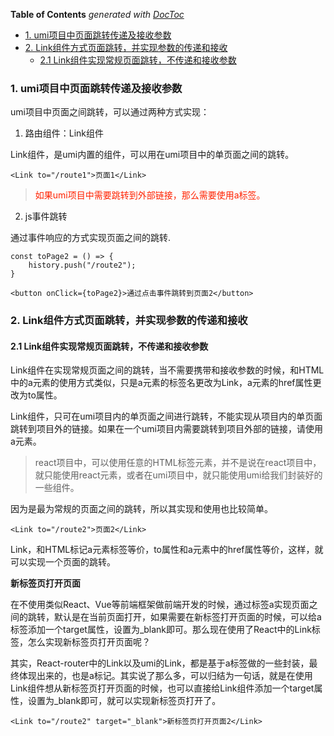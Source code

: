 <!-- START doctoc generated TOC please keep comment here to allow auto update -->
<!-- DON'T EDIT THIS SECTION, INSTEAD RE-RUN doctoc TO UPDATE -->
**Table of Contents**  *generated with [DocToc](https://github.com/thlorenz/doctoc)*

- [1. umi项目中页面跳转传递及接收参数](#1-umi%E9%A1%B9%E7%9B%AE%E4%B8%AD%E9%A1%B5%E9%9D%A2%E8%B7%B3%E8%BD%AC%E4%BC%A0%E9%80%92%E5%8F%8A%E6%8E%A5%E6%94%B6%E5%8F%82%E6%95%B0)
- [2. Link组件方式页面跳转，并实现参数的传递和接收](#2-link%E7%BB%84%E4%BB%B6%E6%96%B9%E5%BC%8F%E9%A1%B5%E9%9D%A2%E8%B7%B3%E8%BD%AC%E5%B9%B6%E5%AE%9E%E7%8E%B0%E5%8F%82%E6%95%B0%E7%9A%84%E4%BC%A0%E9%80%92%E5%92%8C%E6%8E%A5%E6%94%B6)
  - [2.1 Link组件实现常规页面跳转，不传递和接收参数](#21-link%E7%BB%84%E4%BB%B6%E5%AE%9E%E7%8E%B0%E5%B8%B8%E8%A7%84%E9%A1%B5%E9%9D%A2%E8%B7%B3%E8%BD%AC%E4%B8%8D%E4%BC%A0%E9%80%92%E5%92%8C%E6%8E%A5%E6%94%B6%E5%8F%82%E6%95%B0)

<!-- END doctoc generated TOC please keep comment here to allow auto update -->

### 1. umi项目中页面跳转传递及接收参数

umi项目中页面之间跳转，可以通过两种方式实现：

1. 路由组件：Link组件

Link组件，是umi内置的组件，可以用在umi项目中的单页面之间的跳转。

```tsx
<Link to="/route1">页面1</Link>
```

> <font color="#f20">如果umi项目中需要跳转到外部链接，那么需要使用a标签。</font>

2. js事件跳转

通过事件响应的方式实现页面之间的跳转.

```tsx
const toPage2 = () => {
    history.push("/route2");
}

<button onClick={toPage2}>通过点击事件跳转到页面2</button>
```

### 2. Link组件方式页面跳转，并实现参数的传递和接收

#### 2.1 Link组件实现常规页面跳转，不传递和接收参数

Link组件在实现常规页面之间的跳转，当不需要携带和接收参数的时候，和HTML中的a元素的使用方式类似，只是a元素的标签名更改为Link，a元素的href属性更改为to属性。

Link组件，只可在umi项目内的单页面之间进行跳转，不能实现从项目内的单页面跳转到项目外的链接。如果在一个umi项目内需要跳转到项目外部的链接，请使用a元素。

> react项目中，可以使用任意的HTML标签元素，并不是说在react项目中，就只能使用react元素，或者在umi项目中，就只能使用umi给我们封装好的一些组件。

因为是最为常规的页面之间的跳转，所以其实现和使用也比较简单。

```tsx
<Link to="/route2">页面2</Link>
```

Link，和HTML标记a元素标签等价，to属性和a元素中的href属性等价，这样，就可以实现一个页面的跳转。

**新标签页打开页面**

在不使用类似React、Vue等前端框架做前端开发的时候，通过标签a实现页面之间的跳转，默认是在当前页面打开，如果需要在新标签打开页面的时候，可以给a标签添加一个target属性，设置为_blank即可。那么现在使用了React中的Link标签，怎么实现新标签页打开页面呢？

其实，React-router中的Link以及umi的Link，都是基于a标签做的一些封装，最终体现出来的，也是a标记。其实说了那么多，可以归结为一句话，就是在使用Link组件想从新标签页打开页面的时候，也可以直接给Link组件添加一个target属性，设置为_blank即可，就可以实现新标签页打开了。

```tsx
<Link to="/route2" target="_blank">新标签页打开页面2</Link>
```

